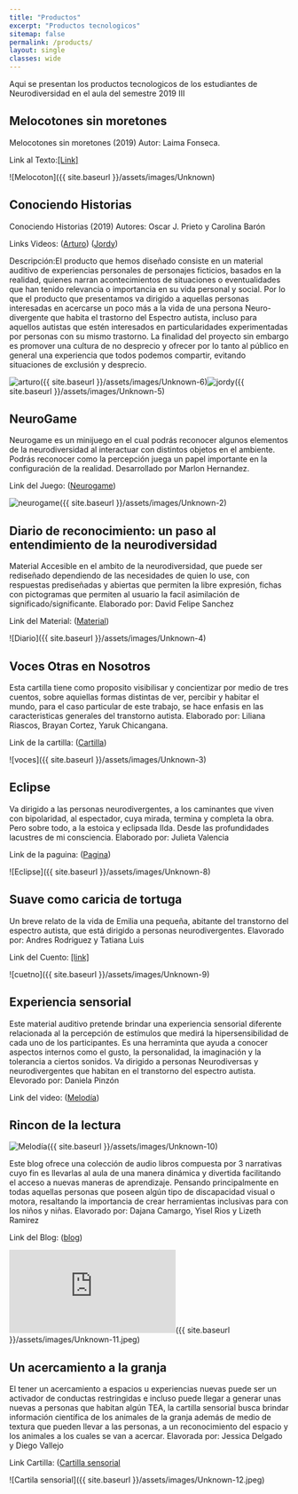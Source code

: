 ```yaml
---
title: "Productos"
excerpt: "Productos tecnologicos"
sitemap: false
permalink: /products/
layout: single
classes: wide
---
```


Aqui se presentan los productos tecnologicos de los estudiantes de Neurodiversidad en el aula del semestre 2019 III

## Melocotones sin moretones

Melocotones sin moretones (2019) Autor: Laima Fonseca. 

Link al Texto:[[Link]][Melon]

![Melocoton]({{ site.baseurl }}/assets/images/Unknown)

## Conociendo Historias

Conociendo Historias (2019) Autores: Oscar J. Prieto y Carolina Barón 

Links Videos: ([Arturo]) ([Jordy])

Descripción:El producto que hemos diseñado consiste en un material auditivo de experiencias personales de personajes ficticios, basados en la realidad, quienes narran acontecimientos de situaciones o eventualidades que han tenido relevancia o importancia en su vida personal y social. Por lo que el producto que presentamos va dirigido a aquellas personas interesadas en acercarse un poco más a la vida de una persona Neuro-divergente que habita el trastorno del Espectro autista, incluso para aquellos autistas que estén interesados en particularidades experimentadas por personas con su mismo trastorno. La finalidad del proyecto sin embargo es promover una cultura de no desprecio y ofrecer por lo tanto al público en general una experiencia que todos podemos compartir, evitando situaciones de exclusión y desprecio.

![arturo]({{ site.baseurl }}/assets/images/Unknown-6)![jordy]({{ site.baseurl }}/assets/images/Unknown-5)
 
## NeuroGame

Neurogame es un minijuego en el cual podrás reconocer algunos elementos de la neurodiversidad al interactuar con distintos objetos en el ambiente. Podrás reconocer como la percepción juega un papel importante en la configuración de la realidad. Desarrollado por Marlon Hernandez.

Link del Juego: ([Neurogame])

![neurogame]({{ site.baseurl }}/assets/images/Unknown-2)

## Diario de reconocimiento: un paso al entendimiento de la neurodiversidad 

Material Accesible en el ambito de la neurodiversidad, que puede ser rediseñado dependiendo de las necesidades de quien lo use, con respuestas prediseñadas y abiertas que permiten la libre expresión, fichas con pictogramas que permiten al usuario la facil asimilación de significado/significante. Elaborado por: David Felipe Sanchez

Link del Material: ([Material])

![Diario]({{ site.baseurl }}/assets/images/Unknown-4)

## Voces Otras en Nosotros

Esta cartilla tiene como proposito visibilisar y concientizar por medio de tres cuentos, sobre aquiellas formas distintas de ver, percibir y habitar el mundo, para el caso particular de este trabajo, se hace enfasis en las caracteristicas generales del transtorno autista. Elaborado por: Liliana Riascos, Brayan Cortez, Yaruk Chicangana.

Link de la cartilla: ([Cartilla])

![voces]({{ site.baseurl }}/assets/images/Unknown-3)

## Eclipse 

Va dirigido a las personas neurodivergentes, a los caminantes que viven con bipolaridad, al espectador, cuya mirada, termina y completa la obra. Pero sobre todo, a la estoica y eclipsada Ilda. Desde las profundidades lacustres de mi consciencia.
Elaborado por: Julieta Valencia

Link de la paguina: ([Pagina])

![Eclipse]({{ site.baseurl }}/assets/images/Unknown-8)

## Suave como caricia de tortuga 

Un breve relato de la vida de Emilia una pequeña, abitante del transtorno del espectro autista, que está dirigido a personas neurodivergentes. Elavorado por: Andres Rodriguez y Tatiana Luis 

Link del Cuento: [[link]]([cuento])

![cuetno]({{ site.baseurl }}/assets/images/Unknown-9)

## Experiencia sensorial 

Este material auditivo pretende brindar una experiencia sensorial diferente relacionada al la percepción de estímulos que medirá la hipersensibilidad de cada uno de los participantes. Es una herraminta que ayuda a conocer aspectos internos como el gusto, la personalidad, la imaginación y la tolerancia a ciertos sonidos. Va dirigido a personas Neurodiversas y neurodivergentes que habitan en el transtorno del espectro autista. Elevorado por: Daniela Pinzón

Link del video: ([Melodía])

## Rincon de la lectura

![Melodía]({{ site.baseurl }}/assets/images/Unknown-10)

Este blog ofrece una colección de audio libros compuesta por 3 narrativas cuyo fin es llevarlas al aula de una manera dinámica y divertida facilitando el acceso a nuevas maneras de aprendizaje. Pensando principalmente en todas aquellas personas que poseen algún tipo de discapacidad visual o motora, resaltando la importancia de crear herramientas inclusivas para con los niños y niñas. Elavorado por: Dajana Camargo, Yisel Rios y Lizeth Ramirez 

Link del Blog: ([blog])

![Blog]({{ site.baseurl }}/assets/images/Unknown-11.jpeg)

## Un acercamiento a la granja 

El tener un acercamiento a espacios u experiencias nuevas puede ser un activador de conductas restringidas e incluso puede llegar a generar unas nuevas a personas que habitan algún TEA, la cartilla sensorial busca brindar información científica de los animales de la granja además de medio de textura que pueden llevar a las personas, a un reconocimiento del espacio y los animales a los cuales se van a acercar. Elavorada por: Jessica Delgado y Diego Vallejo 

Link Cartilla: ([Cartilla sensorial]

![Cartila sensorial]({{ site.baseurl }}/assets/images/Unknown-12.jpeg)

<!-- Link Melocotones sin moretones-->
[Melon]: https://drive.google.com/open?id=1FJl5HhCThLNK2yLewhTdDNADsXh8LZY1

<!-- Link Conociendo Historias-->
[Arturo]: https://youtu.be/Uj8gHMf5ggc 
[Jordy]: https://www.youtube.com/watch?v=ZdDSG8IJIhY 

<!-- Link Neurogame-->
[Neurogame]: https://drive.google.com/drive/folders/14kG74IHGs-bdE1k1SBZLFviYdBr7pXIN

<!-- Link Material-->
[Material]: https://www.canva.com/design/DAD3-6f_3P8/share/preview?token=TEzeh3OonsDk20L5LMGBpw&role=EDITOR&utm_content=DAD3-6f_3P8&utm_campaign=designshare&utm_medium=link&utm_source=sharebutton#1

<!-- Link Cartilla-->
[Cartilla]: https://issuu.com/lilianariascos5/docs/voces_otras_en_nosotros

<!-- Link Pagina-->
[Pagina]: https://eclipse-nerodiversidad.webnode.com.co/eclipse/

<!-- Link cuento-->
[cuento]: https://www.storyjumper.com/book/read/80226455

<!-- Link Video Melodía -->
[Melodía]: https://youtu.be/ZqSgt7PYkQ0

<!-- Link Pagina-->
[blog]: https://neurodiversidadrincondelectura.blogspot.com/2020/03/rincon-de-lectura.html

<!-- Link Pagina-->
[Cartilla sensorial]: https://view.genial.ly/5e82d0de05e3d20e6e1c3ea7/presentation-genially-sin-titulo


